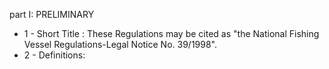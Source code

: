 part I: PRELIMINARY

<ul>
			<li>1 - Short Title : These Regulations may be cited as &quot;the National Fishing Vessel Regulations-Legal Notice No. 39&#x2F;1998&quot;.<ul>
			</ul></li>			<li>2 - Definitions: <ul>
			</ul></li></ul>
